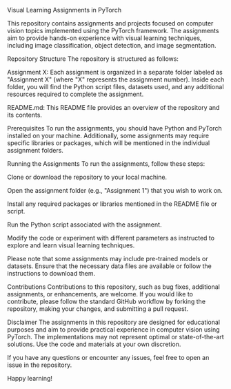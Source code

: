 Visual Learning Assignments in PyTorch

This repository contains assignments and projects focused on computer vision topics implemented using the PyTorch framework. The assignments aim to provide hands-on experience with visual learning techniques, including image classification, object detection, and image segmentation.

Repository Structure
The repository is structured as follows:

Assignment X: Each assignment is organized in a separate folder labeled as "Assignment X" (where "X" represents the assignment number). Inside each folder, you will find the Python script files, datasets used, and any additional resources required to complete the assignment.

README.md: This README file provides an overview of the repository and its contents.

Prerequisites
To run the assignments, you should have Python and PyTorch installed on your machine. Additionally, some assignments may require specific libraries or packages, which will be mentioned in the individual assignment folders.

Running the Assignments
To run the assignments, follow these steps:

Clone or download the repository to your local machine.

Open the assignment folder (e.g., "Assignment 1") that you wish to work on.

Install any required packages or libraries mentioned in the README file or script.

Run the Python script associated with the assignment.

Modify the code or experiment with different parameters as instructed to explore and learn visual learning techniques.

Please note that some assignments may include pre-trained models or datasets. Ensure that the necessary data files are available or follow the instructions to download them.

Contributions
Contributions to this repository, such as bug fixes, additional assignments, or enhancements, are welcome. If you would like to contribute, please follow the standard GitHub workflow by forking the repository, making your changes, and submitting a pull request.

Disclaimer
The assignments in this repository are designed for educational purposes and aim to provide practical experience in computer vision using PyTorch. The implementations may not represent optimal or state-of-the-art solutions. Use the code and materials at your own discretion.

If you have any questions or encounter any issues, feel free to open an issue in the repository.

Happy learning!
